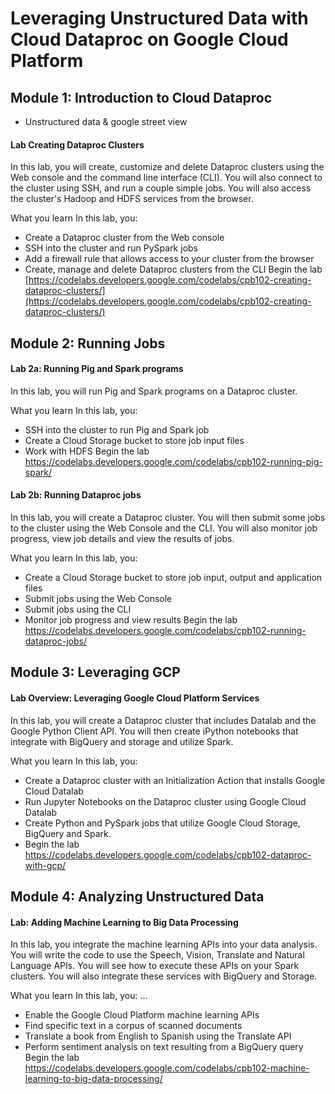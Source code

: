# Leveraging Unstructured Data with Cloud Dataproc on Google Cloud Platform

## Module 1: Introduction to Cloud Dataproc 

* Unstructured data & google street view 
#### Lab Creating Dataproc Clusters
In this lab, you will create, customize and delete Dataproc clusters using the Web console and the command line interface (CLI). You will also connect to the cluster using SSH, and run a couple simple jobs. You will also access the cluster's Hadoop and HDFS services from the browser.

What you learn
In this lab, you:

* Create a Dataproc cluster from the Web console
* SSH into the cluster and run PySpark jobs
* Add a firewall rule that allows access to your cluster from the browser
* Create, manage and delete Dataproc clusters from the CLI
Begin the lab
[https://codelabs.developers.google.com/codelabs/cpb102-creating-dataproc-clusters/](https://codelabs.developers.google.com/codelabs/cpb102-creating-dataproc-clusters/)

## Module 2: Running Jobs

#### Lab 2a: Running Pig and Spark programs
In this lab, you will run Pig and Spark programs on a Dataproc cluster.

What you learn
In this lab, you:

* SSH into the cluster to run Pig and Spark job
* Create a Cloud Storage bucket to store job input files
* Work with HDFS
Begin the lab 
https://codelabs.developers.google.com/codelabs/cpb102-running-pig-spark/

#### Lab 2b: Running Dataproc jobs
In this lab, you will create a Dataproc cluster. You will then submit some jobs to the cluster using the Web Console and the CLI. You will also monitor job progress, view job details and view the results of jobs.

What you learn
In this lab, you:

* Create a Cloud Storage bucket to store job input, output and application files
* Submit jobs using the Web Console
* Submit jobs using the CLI
* Monitor job progress and view results
Begin the lab 
https://codelabs.developers.google.com/codelabs/cpb102-running-dataproc-jobs/

## Module 3: Leveraging GCP

#### Lab Overview: Leveraging Google Cloud Platform Services
In this lab, you will create a Dataproc cluster that includes Datalab and the Google Python Client API. You will then create iPython notebooks that integrate with BigQuery and storage and utilize Spark.

What you learn
In this lab, you:

* Create a Dataproc cluster with an Initialization Action that installs Google Cloud Datalab
* Run Jupyter Notebooks on the Dataproc cluster using Google Cloud Datalab
* Create Python and PySpark jobs that utilize Google Cloud Storage, BigQuery and Spark.
* Begin the lab 
https://codelabs.developers.google.com/codelabs/cpb102-dataproc-with-gcp/ 

## Module 4: Analyzing Unstructured Data

#### Lab: Adding Machine Learning to Big Data Processing
In this lab, you integrate the machine learning APIs into your data analysis. You will write the code to use the Speech, Vision, Translate and Natural Language APIs. You will see how to execute these APIs on your Spark clusters. You will also integrate these services with BigQuery and Storage.

What you learn
In this lab, you: ...

* Enable the Google Cloud Platform machine learning APIs
* Find specific text in a corpus of scanned documents
* Translate a book from English to Spanish using the Translate API
* Perform sentiment analysis on text resulting from a BigQuery query
Begin the lab 
https://codelabs.developers.google.com/codelabs/cpb102-machine-learning-to-big-data-processing/
